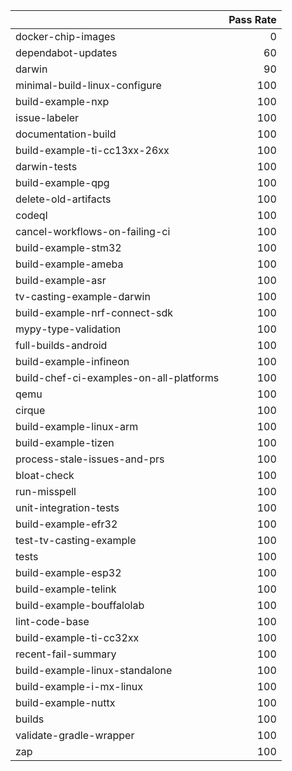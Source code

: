 |                                         |   Pass Rate |
|:----------------------------------------|------------:|
| docker-chip-images                      |           0 |
| dependabot-updates                      |          60 |
| darwin                                  |          90 |
| minimal-build-linux-configure           |         100 |
| build-example-nxp                       |         100 |
| issue-labeler                           |         100 |
| documentation-build                     |         100 |
| build-example-ti-cc13xx-26xx            |         100 |
| darwin-tests                            |         100 |
| build-example-qpg                       |         100 |
| delete-old-artifacts                    |         100 |
| codeql                                  |         100 |
| cancel-workflows-on-failing-ci          |         100 |
| build-example-stm32                     |         100 |
| build-example-ameba                     |         100 |
| build-example-asr                       |         100 |
| tv-casting-example-darwin               |         100 |
| build-example-nrf-connect-sdk           |         100 |
| mypy-type-validation                    |         100 |
| full-builds-android                     |         100 |
| build-example-infineon                  |         100 |
| build-chef-ci-examples-on-all-platforms |         100 |
| qemu                                    |         100 |
| cirque                                  |         100 |
| build-example-linux-arm                 |         100 |
| build-example-tizen                     |         100 |
| process-stale-issues-and-prs            |         100 |
| bloat-check                             |         100 |
| run-misspell                            |         100 |
| unit-integration-tests                  |         100 |
| build-example-efr32                     |         100 |
| test-tv-casting-example                 |         100 |
| tests                                   |         100 |
| build-example-esp32                     |         100 |
| build-example-telink                    |         100 |
| build-example-bouffalolab               |         100 |
| lint-code-base                          |         100 |
| build-example-ti-cc32xx                 |         100 |
| recent-fail-summary                     |         100 |
| build-example-linux-standalone          |         100 |
| build-example-i-mx-linux                |         100 |
| build-example-nuttx                     |         100 |
| builds                                  |         100 |
| validate-gradle-wrapper                 |         100 |
| zap                                     |         100 |